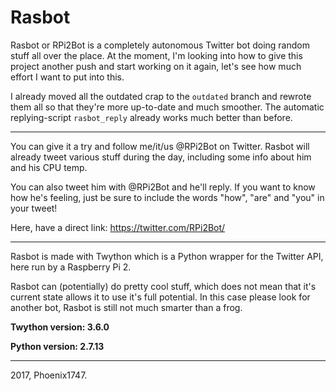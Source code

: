 # Rasbot
Rasbot or RPi2Bot is a completely autonomous Twitter bot doing random stuff all over the place. At the moment, I'm looking into how to give this project another push and start working on it again, let's see how much effort I want to put into this.

I already moved all the outdated crap to the ```outdated``` branch and rewrote them all so that they're more up-to-date and much smoother. The automatic replying-script ```rasbot_reply``` already works much better than before.

---

You can give it a try and follow me/it/us @RPi2Bot on Twitter. Rasbot will already tweet various stuff during the day, including some info about him and his CPU temp.

You can also tweet him with @RPi2Bot and he'll reply. If you want to know how he's feeling, just be sure to include the words "how", "are" and "you" in your tweet!

Here, have a direct link: https://twitter.com/RPi2Bot/

---

Rasbot is made with Twython which is a Python wrapper for the Twitter API, here run by a Raspberry Pi 2.

Rasbot can (potentially) do pretty cool stuff, which does not mean that it's current state allows it to use it's full potential. In this case please look for another bot, Rasbot is still not much smarter than a frog.


**Twython version: 3.6.0**

**Python version: 2.7.13**

---

2017, Phoenix1747.
